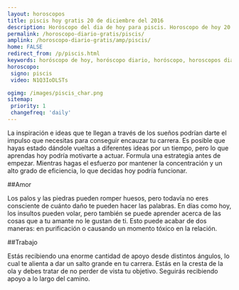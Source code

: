 ```yaml
---
layout: horoscopos
title: piscis hoy gratis 20 de diciembre del 2016 
description: Horóscopo del dia de hoy para piscis. Horoscopo de hoy 20 de diciembre del 2016. Las predicciones de amor, trabajo, vida personal gratis.
permalink: /horoscopo-diario-gratis/piscis/
amplink: /horoscopo-diario-gratis/amp/piscis/
home: FALSE
redirect_from: /p/piscis.html
keywords: horóscopo de hoy, horóscopo diario, horóscopo, horoscopos diarios gratis del dia de hoy, horóscopo diario gratis,horóscopo 2016, horóscopo esperanza gracia, horoscopo piscis hoy, horoscop, horóscopos gratis, horoscopo piscis, horoscopo piscis 2016, Tarot, Astrologia, Zodíaco, piscis, horoscopo gratis
horoscopo:
 signo: piscis
 video: N1Q3IoDLSTs

ogimg: /images/piscis_char.png
sitemap:
 priority: 1
 changefreq: 'daily'
---
```



La inspiración e ideas que te llegan a través de los sueños podrían darte el impulso que necesitas para conseguir encauzar tu carrera. Es posible que hayas estado dándole vueltas a diferentes ideas por un tiempo, pero lo que aprendas hoy podría motivarte a actuar. Formula una estrategia antes de empezar. Mientras hagas el esfuerzo por mantener la concentración y un alto grado de eficiencia, lo que decidas hoy podría funcionar.

##Amor

Los palos y las piedras pueden romper huesos, pero todavía no eres consciente de cuánto daño te pueden hacer las palabras. En días como hoy, los insultos pueden volar, pero también se puede aprender acerca de las cosas que a tu amante no le gustan de ti. Esto puede acabar de dos maneras: en purificación o causando un momento tóxico en la relación.

##Trabajo

Estás recibiendo una enorme cantidad de apoyo desde distintos ángulos, lo cual te alienta a dar un salto grande en tu carrera. Estás en la cresta de la ola y debes tratar de no perder de vista tu objetivo. Seguirás recibiendo apoyo a lo largo del camino.